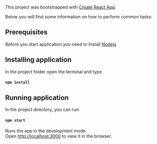 This project was bootstrapped with [Create React App](https://github.com/facebookincubator/create-react-app).

Below you will find some information on how to perform common tasks.<br>

## Prerequisites

Before you start application you need to Install
[Nodejs](https://nodejs.org/en/download/)

## Installing application

In the project folder open the terminal and type 

#### `npm install`

## Running application

In the project directory, you can run:

#### `npm start`

Runs the app in the development mode.<br>
Open [http://localhost:3000](http://localhost:3000) to view it in the browser.